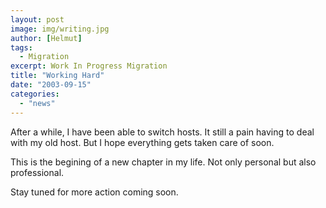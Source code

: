 ```yaml
---
layout: post
image: img/writing.jpg
author: [Helmut]
tags:
  - Migration
excerpt: Work In Progress Migration
title: "Working Hard"
date: "2003-09-15"
categories: 
  - "news"
---
```


After a while, I have been able to switch hosts. It still a pain having to deal with my old host. But I hope everything gets taken care of soon.

This is the begining of a new chapter in my life. Not only personal but also professional.

Stay tuned for more action coming soon.
